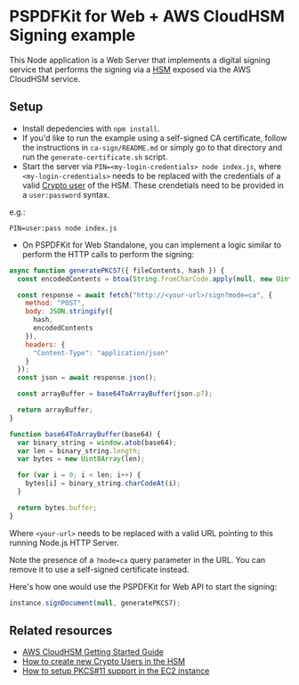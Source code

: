 # PSPDFKit for Web + AWS CloudHSM Signing example

This Node application is a Web Server that implements a digital signing service that performs the signing via a [HSM](https://en.wikipedia.org/wiki/Hardware_security_module) exposed via the AWS CloudHSM service.

## Setup

* Install depedencies with `npm install`.
* If you'd like to run the example using a self-signed CA certificate, follow the instructions in `ca-sign/README.md` or simply go to that directory and run the `generate-certificate.sh` script.
* Start the server via  `PIN=<my-login-credentials> node index.js`, where `<my-login-credentials>` needs to be replaced with the credentials of a valid [Crypto user](https://docs.aws.amazon.com/cloudhsm/latest/userguide/manage-hsm-users.html#crypto-user) of the HSM. These crendetials need to be provided in a `user:password` syntax.

e.g.:

```
PIN=user:pass node index.js
```

* On PSPDFKit for Web Standalone, you can implement a logic similar to perform the HTTP calls to perform the signing:

```js
async function generatePKCS7({ fileContents, hash }) {
  const encodedContents = btoa(String.fromCharCode.apply(null, new Uint8Array(fileContents)));

  const response = await fetch("http://<your-url>/sign?mode=ca", {
    method: "POST",
    body: JSON.stringify({
      hash,
      encodedContents
    }),
    headers: {
      "Content-Type": "application/json"
    }
  });
  const json = await response.json();

  const arrayBuffer = base64ToArrayBuffer(json.p7);

  return arrayBuffer;
}

function base64ToArrayBuffer(base64) {
  var binary_string = window.atob(base64);
  var len = binary_string.length;
  var bytes = new Uint8Array(len);

  for (var i = 0; i < len; i++) {
    bytes[i] = binary_string.charCodeAt(i);
  }

  return bytes.buffer;
}
```

Where `<your-url>` needs to be replaced with a valid URL pointing to this running Node.js HTTP Server.

Note the presence of a `?mode=ca` query parameter in the URL. You can remove it to use a self-signed certificate instead.

Here's how one would use the PSPDFKit for Web API to start the signing:

```js
instance.signDocument(null, generatePKCS7);
```

## Related resources

* [AWS CloudHSM Getting Started Guide](https://docs.aws.amazon.com/cloudhsm/latest/userguide/getting-started.html)
* [How to create new Crypto Users in the HSM](https://docs.aws.amazon.com/cloudhsm/latest/userguide/cli-users.html)
* [How to setup PKCS#11 support in the EC2 instance](https://docs.aws.amazon.com/cloudhsm/latest/userguide/pkcs11-library-install.html)
